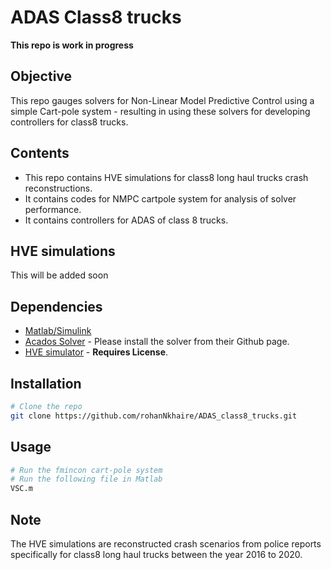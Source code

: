 # ADAS Class8 trucks #

**This repo is work in progress**

## Objective ##
This repo gauges solvers for Non-Linear Model Predictive Control using a simple Cart-pole system - resulting in using these solvers for developing controllers for class8 trucks.

## Contents ##
- This repo contains HVE simulations for class8 long haul trucks crash reconstructions. 
- It contains codes for NMPC cartpole system for analysis of solver performance.
-  It contains controllers for ADAS of class 8 trucks.

## HVE simulations ##
This will be added soon

## Dependencies ##
- [Matlab/Simulink](https://www.mathworks.com/products/matlab.html)
- [Acados Solver](https://github.com/acados/acados) - Please install the solver from their Github page.
- [HVE simulator](https://edccorp.com/index.php/hve-software/hve) - **Requires License**.

## Installation ##
```bash
# Clone the repo
git clone https://github.com/rohanNkhaire/ADAS_class8_trucks.git
```

## Usage ##
```bash
# Run the fmincon cart-pole system
# Run the following file in Matlab
VSC.m
```

## Note ##
The HVE simulations are reconstructed crash scenarios from police reports specifically for class8 long haul trucks between the year 2016 to 2020.